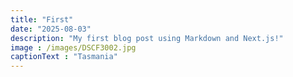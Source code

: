 ```yaml
---
title: "First"
date: "2025-08-03"
description: "My first blog post using Markdown and Next.js!"
image : /images/DSCF3002.jpg
captionText : "Tasmania"
---
```

